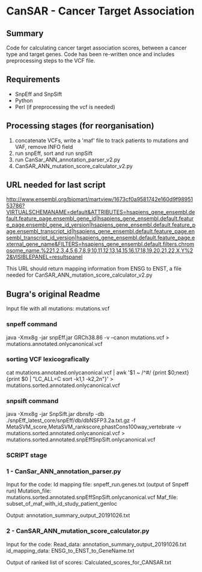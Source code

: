# CanSAR - Cancer Target Association

## Summary
Code for calculating cancer target association scores, between a cancer type and target genes. Code has been re-written once and includes preprocessing steps to the VCF file. 

## Requirements

* SnpEff and SnpSift
* Python
* Perl (if preprocessing the vcf is needed)

## Processing stages (for reorganisation)
1. concatenate VCFs, write a 'maf' file to track patients to mutations and VAF, remove INFO field
2. run snpEff, sort and run snpSift
3. run CanSar_ANN_annotation_parser_v2.py
4. CanSAR_ANN_mutation_score_calculator_v2.py

## URL needed for last script 
http://www.ensembl.org/biomart/martview/1673cf0a9581742e160d9f9895153786?VIRTUALSCHEMANAME=default&ATTRIBUTES=hsapiens_gene_ensembl.default.feature_page.ensembl_gene_id|hsapiens_gene_ensembl.default.feature_page.ensembl_gene_id_version|hsapiens_gene_ensembl.default.feature_page.ensembl_transcript_id|hsapiens_gene_ensembl.default.feature_page.ensembl_transcript_id_version|hsapiens_gene_ensembl.default.feature_page.external_gene_name&FILTERS=hsapiens_gene_ensembl.default.filters.chromosome_name.%221,2,3,4,5,6,7,8,9,10,11,12,13,14,15,16,17,18,19,20,21,22,X,Y%22&VISIBLEPANEL=resultspanel

This URL should return mapping information from ENSG to ENST, a file needed for CanSAR_ANN_mutation_score_calculator_v2.py

## Bugra's original Readme

Input file with all mutations: mutations.vcf

### snpeff command
java -Xmx8g -jar snpEff.jar GRCh38.86 -v –canon mutations.vcf > mutations.annotated.onlycanonical.vcf

### sorting VCF lexicografically
cat mutations.annotated.onlycanonical.vcf | awk '$1 ~ /^#/ {print $0;next} {print $0 | "LC_ALL=C sort -k1,1 -k2,2n"}' > mutations.sorted.annotated.onlycanonical.vcf

### snpsift command
java -Xmx8g -jar SnpSift.jar dbnsfp -db ./snpEff_latest_core/snpEff/db/dbNSFP3.2a.txt.gz -f MetaSVM_score,MetaSVM_rankscore,phastCons100way_vertebrate -v mutations.sorted.annotated.onlycanonical.vcf > mutations.sorted.annotated.snpEffSnpSift.onlycanonical.vcf

### SCRIPT stage

### 1 - CanSar_ANN_annotation_parser.py

Input for the code: 
Id mapping file: snpeff_run.genes.txt (output of Snpeff run)
Mutation_file: mutations.sorted.annotated.snpEffSnpSift.onlycanonical.vcf
Maf_file: subset_of_maf_with_id_study_patient_genloc

Output:
annotation_summary_output_20191026.txt

### 2 - CanSAR_ANN_mutation_score_calculator.py
Input for the code:
Read_data: annotation_summary_output_20191026.txt
id_mapping_data: ENSG_to_ENST_to_GeneName.txt

Output of ranked list of scores:
Calculated_scores_for_CANSAR.txt

